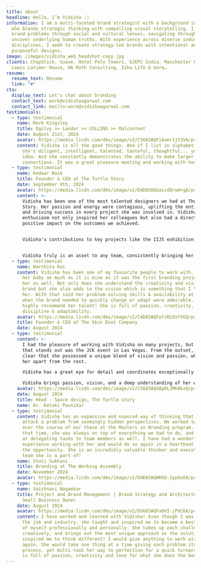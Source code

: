 ```yaml
---
title: about
headline: Hello, I’m Vidisha :)
information: I am a multi-faceted brand strategist with a background in design
  who blends strategic thinking with compelling visual storytelling. I interpret
  brand problems through social and cultural lenses, navigating through data to
  uncover underlying human truths. With experience across diverse industries and
  disciplines, I seek to create strategy-led brands with intentional and
  purposeful designs.
image: /images/vidisha_web_headshot-copy.jpg
clients: ChapStick, Suave, Hotel Polo Towers, GJEPC India, Manchester City FC,
  Lewis Latimer House, HA Roth Consulting, Isha Life & more…
resume:
  resume_text: Resume
  link: "#"
cta:
  display_text: Let's chat about branding
  contact_text: work@vidishaagarwal.com
  contact_link: mailto:work@vidishaagarwal.com
testimonials:
  - type: testimonial
    name: Mark Kingsley
    title: Ogilvy >> Landor >> COLLINS >> Malcontent
    date: August 21st, 2024
    avatar: https://media.licdn.com/dms/image/v2/C5603AQFiAomr11t3VA/profile-displayphoto-shrink_800_800/profile-displayphoto-shrink_800_800/0/1516353085843?e=1758758400&v=beta&t=KAM9u7YEyf6f_rlZytDkNqwHU6d6eRxrjv5G6M6l4Jc
    content: Vidisha is all the good things. And if I list in alphabetical order...
      she's diligent, intelligent, talented, tasteful, thoughtful... you get the
      idea. And she constantly demonstrates the ability to make larger
      connections. It was a great pleasure meeting and working with her.
  - type: testimonial
    name: Kedaar Naik
    title: Founder & CEO at The Turtle Story
    date: September 9th, 2024
    avatar: https://media.licdn.com/dms/image/v2/D4D03AQGaivdQrwHrgA/profile-displayphoto-shrink_800_800/profile-displayphoto-shrink_800_800/0/1721572302211?e=1758758400&v=beta&t=sx6hCCfA3SlmWeK5jJ9taVnwyn_mN1v32hsrS82KnLY
    content: >-
      Vidisha has been one of the most talented designers we had at The Turtle
      Story. Her passion and energy were contagious, uplifting the entire team
      and driving success in every project she was involved in. Vidisha's
      enthusiasm not only inspired her colleagues but also had a direct and
      positive impact on the outcomes we achieved.


      Vidisha's contributions to key projects like the IIJS exhibition, Smile Tribe, and TSDC have been invaluable. For a young designer with just a couple of years of experience, Vidisha demonstrates remarkable maturity in her thought process. Her ability to grasp complex design requirements is truly commendable. What really sets her apart, though, is her calm and composed approach towards any challenging situation—always with a smile. It's no surprise that she quickly became a favorite amongst our clients.


      Vidisha truly is an asset to any team, consistently bringing her fine blend of creativity, professionalism, and a client-focused approach.
  - type: testimonial
    name: Harshita Rai
    content: Vidisha has been one of my favourite people to work with. My brand is
      her baby as much as it is mine as it was the first branding project for
      her as well. Not only does she understand the creativity and vision of the
      brand but she also adds to the vision which is something that I love about
      her. With that said her problem-solving skills & availability at times
      when the brand needed to quickly change or adapt were admirable. I would
      highly recommend her talent! She is full of passion, creativity,
      discipline & adaptability.
    avatar: https://media.licdn.com/dms/image/v2/C4D03AQFofzRL0sYVGQ/profile-displayphoto-shrink_100_100/profile-displayphoto-shrink_100_100/0/1655118276038?e=1759968000&v=beta&t=YNwMkDZCnQlKXsY33KSN_AcwQiDouUb_-_uqhcoqLQQ
    title: Founder & CEO at The Skin Diet Company
    date: August 2024
  - type: testimonial
    content: >-
      I had the pleasure of working with Vidisha on many projects, but the one
      that stands out was the JCK event in Las Vegas. From the outset, it was
      clear that she possessed a unique blend of vision and passion, which set
      her apart from the rest.

      Vidisha has a great eye for detail and coordinates exceptionally well with vendors. During the JCK, Las Vegas event, her ability to truly grasp the space and understand the intricacies of the project contributed immensely in making it a smooth experience . She didn’t just look at the big picture; she saw the details, ensuring that everything aligned perfectly.

      Vidisha brings passion, vision, and a deep understanding of her work to the table, making her an invaluable asset to any team. I highly recommend her to anyone seeking someone who can both lead and contribute meaningfully to any project.
    avatar: https://media.licdn.com/dms/image/v2/C5603AQG8pRLJMh0kzQ/profile-displayphoto-shrink_400_400/profile-displayphoto-shrink_400_400/0/1517745188034?e=1759968000&v=beta&t=vjFaJkami1G1jy2Uv4ZsKUSLg1p_se61LwieHe4x7Yw
    date: August 2024
    title: Head - Space design, The Turtle story
    name: Ar. Ketaki Paunikar
  - type: testimonial
    content: Vidisha has an expansive and nuanced way of thinking that allows her to
      attack a problem from seemingly hidden perspectives. We worked together
      over the course of our these at the Masters in Branding program. During
      that time, she was always on top of everything we had to do, and was great
      at delegating tasks to team members as well. I have had a wonderful
      experience working with her and would do so again in a heartbeat, given
      the opportunity. She is an incredibly valuable thinker and executer in any
      team she is a part of!
    name: Stuti Sukhani
    title: Branding at The Working Assembly
    date: November 2024
    avatar: https://media.licdn.com/dms/image/v2/D4E03AQHHSD-3ypknOA/profile-displayphoto-shrink_100_100/B4EZYBGJb0HYAc-/0/1743775111466?e=1759968000&v=beta&t=q3FYmiGAXhzXWxRyrFgrEB8xS6dDpiUoJBNe0fSh26k
  - type: testimonial
    name: Vaishnavi Nagwekar
    title: Project and Brand Management | Brand Strategy and Architecture | Aspiring
      Small Business Owner
    date: August 2024
    avatar: https://media.licdn.com/dms/image/v2/D5603AQFa0VI-jPXCKA/profile-displayphoto-shrink_400_400/profile-displayphoto-shrink_400_400/0/1714723604222?e=1759968000&v=beta&t=_6gRzyNiI9_8sf6kU0Zl-W7MOWoBFBxs1IRHxF0fA4c
    content: I have worked and learned with Vidisha! Even though I was a newbie in
      the job and industry, she taught and inspired me to become a best version
      of myself professionally and personally. She takes up each challenge
      creatively, and brings out the most unique approach as the solution. She
      inspired me to think different! I would give anything to work with her
      again. She would take one thing at a time giving each problem its own
      process, yet multi-task her way to perfection for a quick turnaround. She
      is full of passion, creativity and love for what she does the best!
---
```

